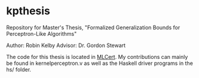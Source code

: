 # kpthesis
Repository for Master's Thesis, "Formalized Generalization Bounds for Perceptron-Like Algorithms"

Author: Robin Kelby
Advisor: Dr. Gordon Stewart

The code for this thesis is located in [MLCert](https://github.com/OUPL/MLCert). My contributions can mainly be found in kernelperceptron.v as well as the Haskell driver programs in the hs/ folder.
